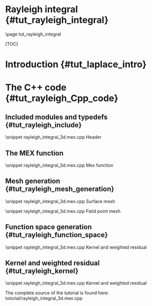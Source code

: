 Rayleigh integral {#tut_rayleigh_integral}
=================

\page tut_rayleigh_integral

[TOC]

Introduction {#tut_laplace_intro}
============


The C++ code {#tut_rayleigh_Cpp_code}
============

Included modules and typedefs {#tut_rayleigh_include}
-----------------------------

\snippet rayleigh_integral_3d.mex.cpp Header

The MEX function
----------------

\snippet rayleigh_integral_3d.mex.cpp Mex function

Mesh generation {#tut_rayleigh_mesh_generation}
---------------

\snippet rayleigh_integral_3d.mex.cpp Surface mesh

\snippet rayleigh_integral_3d.mex.cpp Field point mesh

Function space generation {#tut_rayleigh_function_space}
-------------------------

\snippet rayleigh_integral_3d.mex.cpp Kernel and weighted residual

Kernel and weighted residual {#tut_rayleigh_kernel}
----------------------------


\snippet rayleigh_integral_3d.mex.cpp Kernel and weighted residual


The complete source of the tutorial is found here: tutorial/rayleigh_integral_3d.mex.cpp

